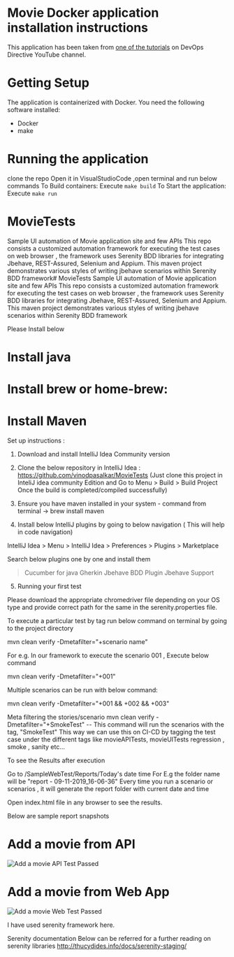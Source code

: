 # Movie Docker application installation instructions
This application has been taken from [one of the tutorials](https://github.com/sidpalas/devops-directive/tree/master/2020-08-31-docker-compose)  on DevOps Directive YouTube channel.

# Getting Setup
The application is containerized with Docker. You need the following software installed:
* Docker
* make

# Running the application
clone the repo
Open it in VisualStudioCode ,open terminal and run below commands
To Build containers:
Execute `make build`
To Start the application:
Execute `make run`

# MovieTests
Sample UI automation of Movie application site and few APIs
This repo consists a customized automation framework for executing the test cases on web browser ,
the framework uses Serenity BDD libraries for integrating Jbehave, REST-Assured, Selenium and Appium.
This maven project demonstrates various styles of writing jbehave scenarios within Serenity BDD framework# MovieTests
Sample UI automation of Movie application site and few APIs
This repo consists a customized automation framework for executing the test cases on web browser ,
the framework uses Serenity BDD libraries for integrating Jbehave, REST-Assured, Selenium and Appium.
This maven project demonstrates various styles of writing jbehave scenarios within Serenity BDD framework

Please Install below
# Install java
# Install brew or home-brew:
# Install Maven


Set up instructions :

1. Download and install IntelliJ Idea Community version 

2. Clone the below repository in IntelliJ Idea : https://github.com/vinodpasalkar/MovieTests (Just clone this project in InteliJ idea community Edition 
and Go to Menu > Build > Build Project Once the build is completed/compiled successfully)

3. Ensure you have maven installed in your system - command from terminal -> brew install maven

4. Install below IntelliJ plugins by going to below navigation ( This will help in code navigation)

IntelliJ Idea > Menu > IntelliJ Idea > Preferences > Plugins > Marketplace 

Search below plugins one by one and install them 
>Cucumber for java 
>Gherkin
>Jbehave BDD Plugin
>Jbehave Support 


5. Running your first test

Please download the appropriate chromedriver file depending on your OS type and provide correct path for the same in the serenity.properties file.

To execute a particular test by tag run below command on terminal by going to the project directory

mvn clean verify -Dmetafilter="+scenario name"

For e.g. In our framework to execute the scenario 001 , Execute below command

mvn clean verify -Dmetafilter="+001"

Multiple scenarios can be run with below command:

mvn clean verify -Dmetafilter="+001 && +002 && +003"

Meta filtering the stories/scenario mvn clean verify -Dmetafilter="+SmokeTest" -- This command will run the scenarios with the tag, "SmokeTest" This way we can use this on CI-CD by tagging the test case under the different tags like movieAPITests, movieUITests regression , smoke , sanity etc...

To see the Results after execution

Go to /SampleWebTest/Reports/Today's date time For E.g the folder name will be "report - 09-11-2019_16-06-36" Every time you run a scenario or scenarios , it will generate the report folder with current date and time

Open index.html file in any browser to see the results.

Below are sample report snapshots

# Add a movie from API

![Add a movie API Test Passed](https://user-images.githubusercontent.com/9302926/168625890-2d80deb9-0973-4d15-b574-81514d4abed1.jpg)

# Add a movie from Web App

![Add a movie Web Test Passed](https://user-images.githubusercontent.com/9302926/168626151-f8395c7e-adfa-455c-a290-a42f052af675.jpg)

I have used serenity framework here.

Serenity documentation Below can be referred for a further reading on serenity libraries http://thucydides.info/docs/serenity-staging/

